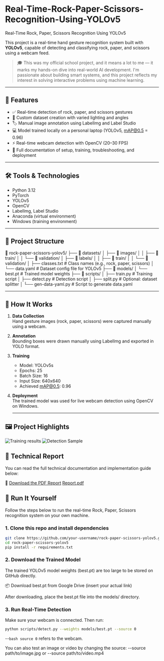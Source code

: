 # Real-Time-Rock-Paper-Scissors-Recognition-Using-YOLOv5
Real-Time Rock, Paper, Scissors Recognition Using YOLOv5

This project is a real-time hand gesture recognition system built with **YOLOv5**, capable of detecting and classifying rock, paper, and scissors using a webcam feed.

> 🎓 This was my official school project, and it means a lot to me — it marks my hands-on dive into real-world AI development. I'm passionate about building smart systems, and this project reflects my interest in solving interactive problems using machine learning.

---

## 📌 Features

- ✅ Real-time detection of rock, paper, and scissors gestures
- 📸 Custom dataset creation with varied lighting and angles
- 🏷️ Manual image annotation using LabelImg and Label Studio
- 💻 Model trained locally on a personal laptop (YOLOv5, mAP@0.5 = 0.96)
- ⚡ Real-time webcam detection with OpenCV (20–30 FPS)
- 📄 Full documentation of setup, training, troubleshooting, and deployment

---

## 🛠️ Tools & Technologies

- Python 3.12  
- PyTorch  
- YOLOv5  
- OpenCV  
- LabelImg, Label Studio  
- Anaconda (virtual environment)  
- Windows (training environment)

---

## 📂 Project Structure

📂 rock-paper-scissors-yolov5/
├── 📂 datasets/
│   ├── 📂 images/
│   │   ├── 📂 train/
│   │   └── 📂 validation/
│   ├── 📂 labels/
│   │   ├── 📂 train/
│   │   └── 📂 validation/
│   ├── classes.txt            # Class names (e.g., rock, paper, scissors)
│   └── data.yaml             # Dataset config file for YOLOv5
├── 📂 models/
│   └── best.pt               # Trained model weights
├── 📂 scripts/
│   ├── train.py              # Training script
│   ├── detect.py             # Detection script
│   ├── split.py              # Optional: dataset splitter
│   └── gen-data-yaml.py      # Script to generate data.yaml


---

## 🧠 How It Works

1. **Data Collection**  
   Hand gesture images (rock, paper, scissors) were captured manually using a webcam.

2. **Annotation**  
   Bounding boxes were drawn manually using LabelImg and exported in YOLO format.

3. **Training**  
   - Model: YOLOv5s  
   - Epochs: 25  
   - Batch Size: 16  
   - Input Size: 640x640  
   - Achieved mAP@0.5: 0.96

4. **Deployment**  
   The trained model was used for live webcam detection using OpenCV on Windows.

   ---

## 🖼️ Project Highlights
![Training results](https://github.com/user-attachments/assets/55fb96c3-329c-421a-9bf0-5ae6e1547c7a)
![Detection Sample](https://github.com/user-attachments/assets/3007d3b5-88f0-4d16-8960-082c50b912f4)



## 📘 Technical Report

You can read the full technical documentation and implementation guide below:

📄 [Download the PDF Report](https://lnkd.in/dan4c9iP)
[Report.pdf](https://github.com/user-attachments/files/21011879/Report.pdf)


## 🚀 Run It Yourself

Follow the steps below to run the real-time Rock, Paper, Scissors recognition system on your own machine.

### 1. Clone this repo and install dependencies

```bash
git clone https://github.com/your-username/rock-paper-scissors-yolov5.git
cd rock-paper-scissors-yolov5
pip install -r requirements.txt
```

### 2. Download the Trained Model
The trained YOLOv5 model weights (best.pt) are too large to be stored on GitHub directly.

📦 Download best.pt from Google Drive (insert your actual link)

After downloading, place the best.pt file into the models/ directory.

### 3. Run Real-Time Detection
Make sure your webcam is connected. Then run:

```bash
python scripts/detect.py --weights models/best.pt --source 0
```

--```bash source 0``` refers to the webcam.

You can also test an image or video by changing the source:
--source path/to/image.jpg or --source path/to/video.mp4
